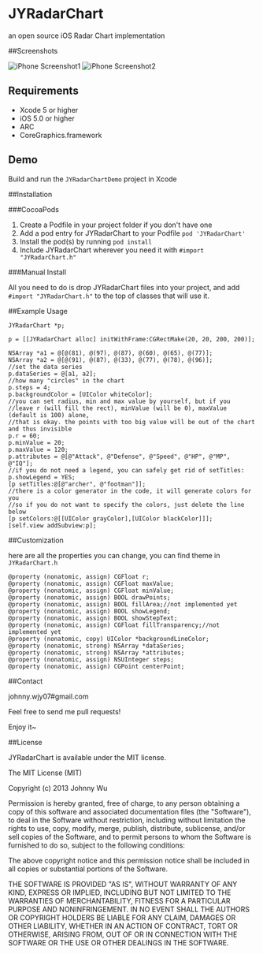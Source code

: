 # JYRadarChart 


an open source iOS Radar Chart implementation


##Screenshots

![iPhone Screenshot1](https://github.com/johnnywjy/JYRadarChart/blob/master/screenshots/screenshot_1.png?raw=true)
![iPhone Screenshot2](https://github.com/johnnywjy/JYRadarChart/blob/master/screenshots/screenshot_2.png?raw=true)


## Requirements
* Xcode 5 or higher
* iOS 5.0 or higher
* ARC
* CoreGraphics.framework

## Demo

Build and run the `JYRadarChartDemo` project in Xcode


##Installation

###CocoaPods

1. Create a Podfile in your project folder if you don't have one
2. Add a pod entry for JYRadarChart to your Podfile `pod 'JYRadarChart'`
3. Install the pod(s) by running `pod install`
4. Include JYRadarChart wherever you need it with `#import "JYRadarChart.h"`

###Manual Install

All you need to do is drop JYRadarChart files into your project, and add `#import "JYRadarChart.h"` to the top of classes that will use it.


##Example Usage


	JYRadarChart *p;

    p = [[JYRadarChart alloc] initWithFrame:CGRectMake(20, 20, 200, 200)];

	NSArray *a1 = @[@(81), @(97), @(87), @(60), @(65), @(77)];
	NSArray *a2 = @[@(91), @(87), @(33), @(77), @(78), @(96)];
	//set the data series
	p.dataSeries = @[a1, a2];
	//how many "circles" in the chart 
	p.steps = 4;
	p.backgroundColor = [UIColor whiteColor];
	//you can set radius, min and max value by yourself, but if you
	//leave r (will fill the rect), minValue (will be 0), maxValue (default is 100) alone, 
	//that is okay. the points with too big value will be out of the chart and thus invisible
	p.r = 60;
	p.minValue = 20;
	p.maxValue = 120;
	p.attributes = @[@"Attack", @"Defense", @"Speed", @"HP", @"MP", @"IQ"];
	//if you do not need a legend, you can safely get rid of setTitles:
	p.showLegend = YES;
	[p setTitles:@[@"archer", @"footman"]];
	//there is a color generator in the code, it will generate colors for you
	//so if you do not want to specify the colors, just delete the line below
    [p setColors:@[[UIColor grayColor],[UIColor blackColor]]];
	[self.view addSubview:p];



##Customization

here are all the properties you can change, you can find theme in `JYRadarChart.h`

```
@property (nonatomic, assign) CGFloat r;
@property (nonatomic, assign) CGFloat maxValue;
@property (nonatomic, assign) CGFloat minValue;
@property (nonatomic, assign) BOOL drawPoints;
@property (nonatomic, assign) BOOL fillArea;//not implemented yet
@property (nonatomic, assign) BOOL showLegend;
@property (nonatomic, assign) BOOL showStepText;
@property (nonatomic, assign) CGFloat fillTransparency;//not implemented yet
@property (nonatomic, copy) UIColor *backgroundLineColor;
@property (nonatomic, strong) NSArray *dataSeries;
@property (nonatomic, strong) NSArray *attributes;
@property (nonatomic, assign) NSUInteger steps;
@property (nonatomic, assign) CGPoint centerPoint;
```


##Contact

johnny.wjy07#gmail.com

Feel free to send me pull requests!

Enjoy it~


##License

JYRadarChart is available under the MIT license.

The MIT License (MIT)

Copyright (c) 2013 Johnny Wu

Permission is hereby granted, free of charge, to any person obtaining a copy of
this software and associated documentation files (the "Software"), to deal in
the Software without restriction, including without limitation the rights to
use, copy, modify, merge, publish, distribute, sublicense, and/or sell copies of
the Software, and to permit persons to whom the Software is furnished to do so,
subject to the following conditions:

The above copyright notice and this permission notice shall be included in all
copies or substantial portions of the Software.

THE SOFTWARE IS PROVIDED "AS IS", WITHOUT WARRANTY OF ANY KIND, EXPRESS OR
IMPLIED, INCLUDING BUT NOT LIMITED TO THE WARRANTIES OF MERCHANTABILITY, FITNESS
FOR A PARTICULAR PURPOSE AND NONINFRINGEMENT. IN NO EVENT SHALL THE AUTHORS OR
COPYRIGHT HOLDERS BE LIABLE FOR ANY CLAIM, DAMAGES OR OTHER LIABILITY, WHETHER
IN AN ACTION OF CONTRACT, TORT OR OTHERWISE, ARISING FROM, OUT OF OR IN
CONNECTION WITH THE SOFTWARE OR THE USE OR OTHER DEALINGS IN THE SOFTWARE.